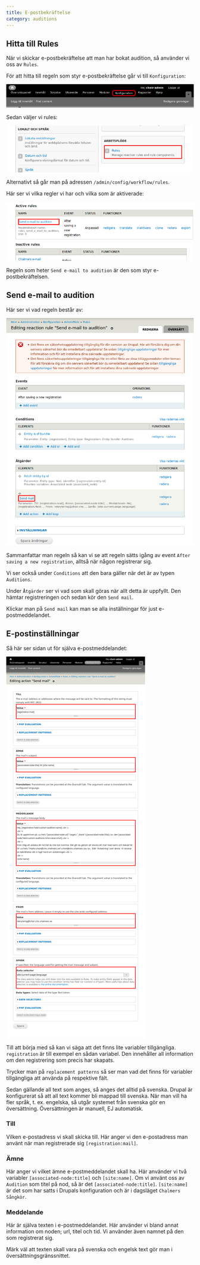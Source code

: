 ```yaml
---
title: E-postbekräftelse
category: auditions
---
```


## Hitta till Rules

När vi skickar e-postbekräftelse att man har bokat audition, så använder vi oss av `Rules`.

För att hitta till regeln som styr e-postbekräftelse går vi till `Konfiguration`:

[![Välj Konfiguration](/images/configuration.png)](/images/configuration.png)

Sedan väljer vi rules:

[![Välj Rules](/images/rules.png)](/images/rules.png)

Alternativt så går man på adressen `/admin/config/workflow/rules`.

Här ser vi vilka regler vi har och vilka som är aktiverade:

[![Välj regeln 'Send e-mail to audition'](/images/rules_email.png)](/images/rules_email.png)

Regeln som heter `Send e-mail to audition` är den som styr e-postbekräftelsen.

## Send e-mail to audition

Här ser vi vad regeln består av:

[![Sammanfattning av regeln](/images/rules_email_summary.png)](/images/rules_email_summary.png)

Sammanfattar man regeln så kan vi se att regeln sätts igång av event `After saving a new registration`, alltså när någon registrerar sig.

Vi ser också under `Conditions` att den bara gäller när det är av typen `Auditions`.

Under `Åtgärder` ser vi vad som skall göras när allt detta är uppfyllt. Den hämtar registreringen och sedan kör den `Send mail`.

Klickar man på `Send mail` kan man se alla inställningar för just e-postmeddelandet.

## E-postinställningar

Så här ser sidan ut för själva e-postmeddelandet:

[![Inställningar skicka e-post](/images/rules_email_settings.png)](/images/rules_email_settings.png)

Till att börja med så kan vi säga att det finns lite variabler tillgängliga. `registration` är till exempel en sådan variabel. Den innehåller all information om den registrering som precis har skapats.

Trycker man på `replacement patterns` så ser man vad det finns för variabler tillgängliga att använda på respektive fält.

Sedan gällande all text som anges, så anges det alltid på svenska. Drupal är konfigurerat så att all text kommer bli mappad till svenska. När man vill ha fler språk, t. ex. engelska, så utgår systemet från svenska gör en översättning. Översättningen är manuell, EJ automatisk.

### Till

Vilken e-postadress vi skall skicka till. Här anger vi den e-postadress man använt när man registrerade sig `[registration:mail]`.

### Ämne

Här anger vi vilket ämne e-postmeddelandet skall ha. Här använder vi två variabler `[associated-node:title]` och `[site:name]`. Om vi använt oss av `Audition` som titel på nod, så är det `[associated-node:title]`. `[site:name]` är det som har satts i Drupals konfiguration och är i dagsläget `Chalmers Sångkör`.

### Meddelande

Här är själva texten i e-postmeddelandet. Här använder vi bland annat information om noden; url, titel och tid. Vi använder även namnet på den som registrerat sig.

Märk väl att texten skall vara på svenska och engelsk text gör man i översättningsgränssnittet.
